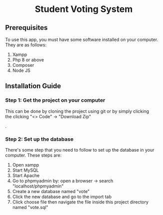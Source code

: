 <center>
    <h1>Student Voting System</h1>
</center>

<h2>Prerequisites</h2>
<p>To use this app, you must have some software installed on your computer. They are as follows:</p>

<ol>
    <li>Xampp</li>
    <li>Php 8 or above</li>
    <li>Composer</li>
    <li>Node JS</li>
</ol>

<h2>Installation Guide</h2>
<h3>Step 1: Get the project on your computer</h3>
    <p>This can be done by cloning the project using git or by simply clicking <br/>
    the clicking "<> Code" -> "Download Zip"</p>.
<h3>Step 2: Set up the database </h3>
    <p>There's some step that you need to follow to set up the database in your computer. These steps are: </p>
    <ol>
    <li>Open xampp</li>
    <li>Start MySQL</li>
    <li>Start Apache</li>
    <li>Go to phpmyadmin by: open a browser -> search "localhost/phpmyadmin"</li>
    <li>Create a new database named "vote"</li>
    <li>Click the new database and go to the import tab</li>
    <li>Click choose file then navigate the file inside this project directory named "vote.sql"</li>
    </ol>
